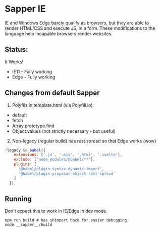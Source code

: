 # Sapper IE

IE and Windows Edge barely qualify as browsers, but they are able to render HTML/CSS and execute JS, in a form. These modifications to the language help incapable browsers render websites.

## Status:

It Works!

- IE11 - Fully working
- Edge - Fully working

## Changes from default Sapper

1. Polyfils in template.html (via Polyfill.io):

* default
* fetch
* Array.prototype.find
* Object.values (not strictly necessary - but useful)

2. Non-legacy (regular build) has rest spread so that Edge works (wow)

```js
!legacy && babel({
    extensions: ['.js', '.mjs', '.html', '.svelte'],
    exclude: ['node_modules/@babel/**'],
    plugins: [
      '@babel/plugin-syntax-dynamic-import',
      '@babel/plugin-proposal-object-rest-spread'
    ]
  }),
```

## Running

Don't expect this to work in IE/Edge in dev mode.

```
npm run build # has shimport hack for easier debugging
node __sapper__/build
```
